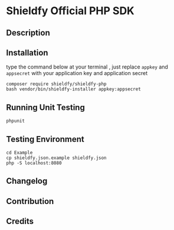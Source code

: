 # Shieldfy Official PHP SDK

## Description

## Installation

type the command below at your terminal , just replace `appkey` and `appsecret` with your application key and application secret


```
composer require shieldfy/shieldfy-php
bash vendor/bin/shieldfy-installer appkey:appsecret
```

## Running Unit Testing

`phpunit`



## Testing Environment

```
cd Example
cp shieldfy.json.example shieldfy.json
php -S localhost:8080
```

## Changelog


## Contribution


## Credits